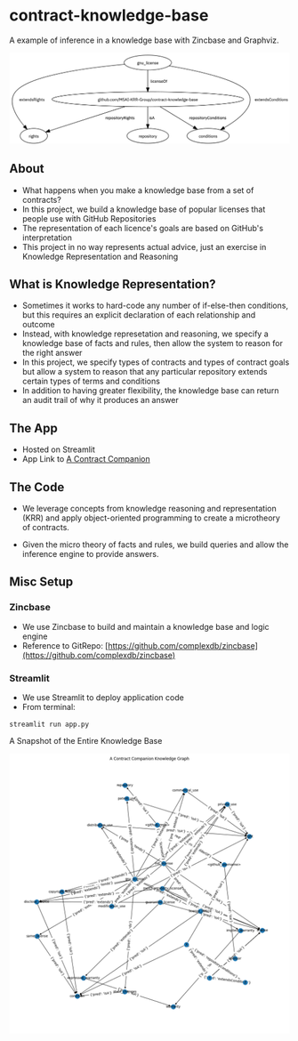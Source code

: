 # contract-knowledge-base

A example of inference in a knowledge base with Zincbase and Graphviz.

![KB_repo](images/kb_repo.png)

## About

* What happens when you make a knowledge base from a set of contracts?
* In this project, we build a knowledge base of popular licenses that people use with GitHub Repositories
* The representation of each licence's goals are based on GitHub's interpretation
* This project in no way represents actual advice, just an exercise in Knowledge Representation and Reasoning

## What is Knowledge Representation?

* Sometimes it works to hard-code any number of if-else-then conditions, but this requires an explicit declaration of each relationship and outcome
* Instead, with knowledge represetation and reasoning, we specify a knowledge base of facts and rules, then allow the system to reason for the right answer
* In this project, we specify types of contracts and types of contract goals but allow a system to reason that any particular repository extends certain types of terms and conditions
* In addition to having greater flexibility, the knowledge base can return an audit trail of why it produces an answer  

## The App

* Hosted on Streamlit
* App Link to [A Contract Companion](https://share.streamlit.io/msai-krr-group/contract-knowledge-base/main/app.py)

## The Code

* We leverage concepts from knowledge reasoning and representation (KRR) and apply object-oriented programming to create a microtheory of contracts. 

* Given the micro theory of facts and rules, we build queries and allow the inference engine to provide answers.  

## Misc Setup

### Zincbase

* We use Zincbase to build and maintain a knowledge base and logic engine
* Reference to GitRepo: [https://github.com/complexdb/zincbase](https://github.com/complexdb/zincbase)

### Streamlit

* We use Streamlit to deploy application code
* From terminal:

```terminal
streamlit run app.py
```

A Snapshot of the Entire Knowledge Base

![KB](images/kb_graph.png)
